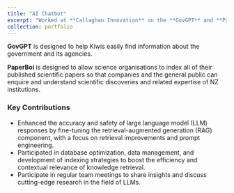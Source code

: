 ```yaml
---
title: "AI Chatbot"
excerpt: "Worked at **Callaghan Innovation** on the **GovGPT** and **PaperBoi** (Science-Paper Conversational Agent) projects, 2024-2025"
collection: portfolio
---
```



**GovGPT** is designed to help Kiwis easily find information about the government and its agencies.

**PaperBoi** is designed to allow science organisations to index all of their published scientific papers so that companies and the general public can enquire and understand scientific discoveries and related expertise of NZ institutions.


### Key Contributions  
- Enhanced the accuracy and safety of large language model (LLM) responses by fine-tuning the retrieval-augmented generation (RAG) component, with a focus on retrieval improvements and prompt engineering.
- Participated in database optimization, data management, and development of indexing strategies to boost the efficiency and contextual relevance of knowledge retrieval.
- Participate in regular team meetings to share insights and discuss cutting-edge research in the field of LLMs.


